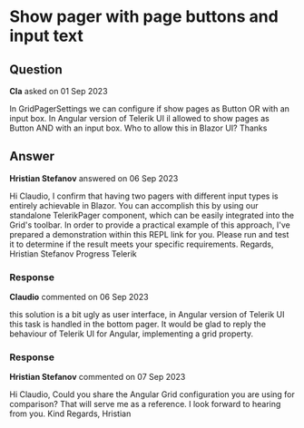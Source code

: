 # Show pager with page buttons and input text

## Question

**Cla** asked on 01 Sep 2023

In GridPagerSettings we can configure if show pages as Button OR with an input box. In Angular version of Telerik UI il allowed to show pages as Button AND with an input box. Who to allow this in Blazor UI? Thanks

## Answer

**Hristian Stefanov** answered on 06 Sep 2023

Hi Claudio, I confirm that having two pagers with different input types is entirely achievable in Blazor. You can accomplish this by using our standalone TelerikPager component, which can be easily integrated into the Grid's toolbar. In order to provide a practical example of this approach, I've prepared a demonstration within this REPL link for you. Please run and test it to determine if the result meets your specific requirements. Regards, Hristian Stefanov Progress Telerik

### Response

**Claudio** commented on 06 Sep 2023

this solution is a bit ugly as user interface, in Angular version of Telerik UI this task is handled in the bottom pager. It would be glad to reply the behaviour of Telerik UI for Angular, implementing a grid property.

### Response

**Hristian Stefanov** commented on 07 Sep 2023

Hi Claudio, Could you share the Angular Grid configuration you are using for comparison? That will serve me as a reference. I look forward to hearing from you. Kind Regards, Hristian
